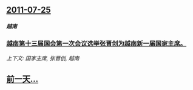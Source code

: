 ## [2011-07-25](/news/2011/07/25/index.md)

##### 越南
### [越南第十三届国会第一次会议选举张晋创为越南新一届国家主席。](/news/2011/07/25/越南第十三届国会第一次会议选举张晋创为越南新一届国家主席.md)
_上下文: 国家主席, 张晋创, 越南_

## [前一天...](/news/2011/07/24/index.md)

